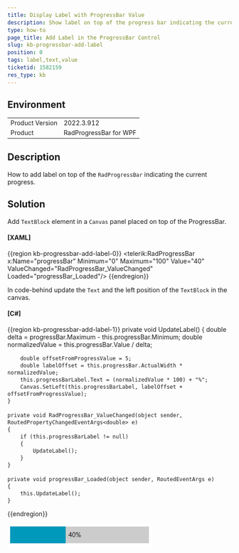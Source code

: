 ```yaml
---
title: Display Label with ProgressBar Value
description: Show label on top of the progress bar indicating the current progress.
type: how-to
page_title: Add Label in the ProgressBar Control
slug: kb-progressbar-add-label
position: 0
tags: label,text,value
ticketid: 1582159
res_type: kb
---
```


## Environment
<table>
    <tbody>
	    <tr>
	    	<td>Product Version</td>
	    	<td>2022.3.912</td>
	    </tr>
	    <tr>
	    	<td>Product</td>
	    	<td>RadProgressBar for WPF</td>
	    </tr>
    </tbody>
</table>

## Description

How to add label on top of the `RadProgressBar` indicating the current progress.

## Solution

Add `TextBlock` element in a `Canvas` panel placed on top of the ProgressBar.

#### __[XAML]__
{{region kb-progressbar-add-label-0}}
	<Grid Width="250" Height="30">
		<telerik:RadProgressBar x:Name="progressBar" Minimum="0" Maximum="100" 
								Value="40" ValueChanged="RadProgressBar_ValueChanged"
								Loaded="progressBar_Loaded"/>
		<Canvas>
			<TextBlock x:Name="progressBarLabel" VerticalAlignment="Center" Canvas.Top="6"/>
		</Canvas>
	</Grid>
{{endregion}}

In code-behind update the `Text` and the left position of the `TextBlock` in the canvas.

#### __[C#]__
{{region kb-progressbar-add-label-1}}
	private void UpdateLabel()
	{
		double delta = progressBar.Maximum - this.progressBar.Minimum;
		double normalizedValue = this.progressBar.Value / delta;

		double offsetFromProgressValue = 5;
		double labelOffset = this.progressBar.ActualWidth * normalizedValue;
		this.progressBarLabel.Text = (normalizedValue * 100) + "%";
		Canvas.SetLeft(this.progressBarLabel, labelOffset + offsetFromProgressValue);
	}

	private void RadProgressBar_ValueChanged(object sender, RoutedPropertyChangedEventArgs<double> e)
	{
		if (this.progressBarLabel != null)
		{
			UpdateLabel();
		}            
	}
	
	private void progressBar_Loaded(object sender, RoutedEventArgs e)
	{
		this.UpdateLabel();
	}
{{endregion}}

![Custom ProgressBar Label](images/kb-progressbar-add-label-0.png)